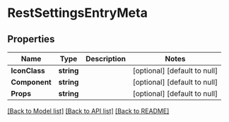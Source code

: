 # RestSettingsEntryMeta

## Properties
Name | Type | Description | Notes
------------ | ------------- | ------------- | -------------
**IconClass** | **string** |  | [optional] [default to null]
**Component** | **string** |  | [optional] [default to null]
**Props** | **string** |  | [optional] [default to null]

[[Back to Model list]](../../README.md#documentation-for-models) [[Back to API list]](../../README.md#documentation-for-api-endpoints) [[Back to README]](../../README.md)


